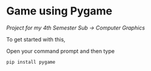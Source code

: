 # Game using Pygame

_Project for my 4th Semester Sub -> Computer Graphics_

To get started with this, 

Open your command prompt and then type

`pip install pygame`


